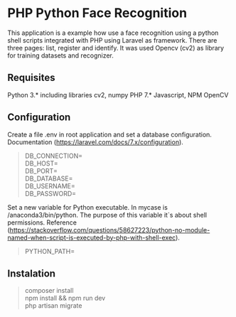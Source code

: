 # PHP Python Face Recognition
This application is a example how use a face recognition using a python shell scripts integrated with PHP using Laravel as framework. There are three pages: list, register and identify. It was used Opencv (cv2) as library for training datasets and recognizer.

## Requisites
Python 3.* including libraries cv2, numpy
PHP 7.*
Javascript, NPM
OpenCV

## Configuration
Create a file .env in root application and set a database configuration. Documentation (https://laravel.com/docs/7.x/configuration).

>DB_CONNECTION=<br>
>DB_HOST=<br>
>DB_PORT=<br>
>DB_DATABASE=<br>
>DB_USERNAME=<br>
>DB_PASSWORD=<br>

Set a new variable for Python executable. In mycase is /anaconda3/bin/python. The purpose of this variable it`s about shell permissions. Reference (https://stackoverflow.com/questions/58627223/python-no-module-named-when-script-is-executed-by-php-with-shell-exec).

>PYTHON_PATH=

## Instalation
>composer install<br>
>npm install && npm run dev<br>
>php artisan migrate<br>